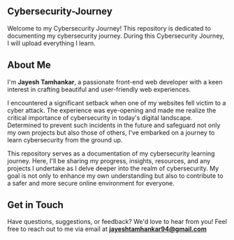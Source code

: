 ## Cybersecurity-Journey

Welcome to my Cybersecurity Journey! This repository is dedicated to documenting my cybersecurity journey. During this Cybersecurity Journey, I will upload everything I learn.

## About Me

I'm **Jayesh Tamhankar**, a passionate front-end web developer with a keen interest in crafting beautiful and user-friendly web experiences.

I encountered a significant setback when one of my websites fell victim to a cyber attack. The experience was eye-opening and made me realize the critical importance of cybersecurity in today's digital landscape. Determined to prevent such incidents in the future and safeguard not only my own projects but also those of others, I've embarked on a journey to learn cybersecurity from the ground up.

This repository serves as a documentation of my cybersecurity learning journey. Here, I'll be sharing my progress, insights, resources, and any projects I undertake as I delve deeper into the realm of cybersecurity. My goal is not only to enhance my own understanding but also to contribute to a safer and more secure online environment for everyone.

## Get in Touch

Have questions, suggestions, or feedback? We'd love to hear from you! Feel free to reach out to me via email at **jayeshtamhankar94@gmail.com**
